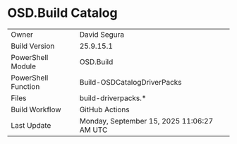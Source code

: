 ﻿# OSD.Build Catalog

| | |
|-|-|
| Owner | David Segura |
| Build Version | 25.9.15.1 |
| PowerShell Module | OSD.Build |
| PowerShell Function | Build-OSDCatalogDriverPacks |
| Files | build-driverpacks.* |
| Build Workflow | GitHub Actions |
| Last Update | Monday, September 15, 2025 11:06:27 AM UTC |
